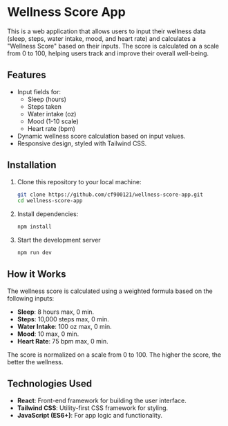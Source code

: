 # Wellness Score App

This is a web application that allows users to input their wellness data (sleep, steps, water intake, mood, and heart rate) and calculates a "Wellness Score" based on their inputs. The score is calculated on a scale from 0 to 100, helping users track and improve their overall well-being.

## Features
- Input fields for:
  - Sleep (hours)
  - Steps taken
  - Water intake (oz)
  - Mood (1-10 scale)
  - Heart rate (bpm)
- Dynamic wellness score calculation based on input values.
- Responsive design, styled with Tailwind CSS.

## Installation

1. Clone this repository to your local machine:

   ```bash
   git clone https://github.com/cf900121/wellness-score-app.git
   cd wellness-score-app

2. Install dependencies:

   ```bash
   npm install

3. Start the development server

   ```bash
   npm run dev

## How it Works

The wellness score is calculated using a weighted formula based on the following inputs:

- **Sleep**: 8 hours max, 0 min.
- **Steps**: 10,000 steps max, 0 min.
- **Water Intake**: 100 oz max, 0 min.
- **Mood**: 10 max, 0 min.
- **Heart Rate**: 75 bpm max, 0 min.

The score is normalized on a scale from 0 to 100. The higher the score, the better the wellness.

## Technologies Used

- **React**: Front-end framework for building the user interface.
- **Tailwind CSS**: Utility-first CSS framework for styling.
- **JavaScript (ES6+)**: For app logic and functionality.

